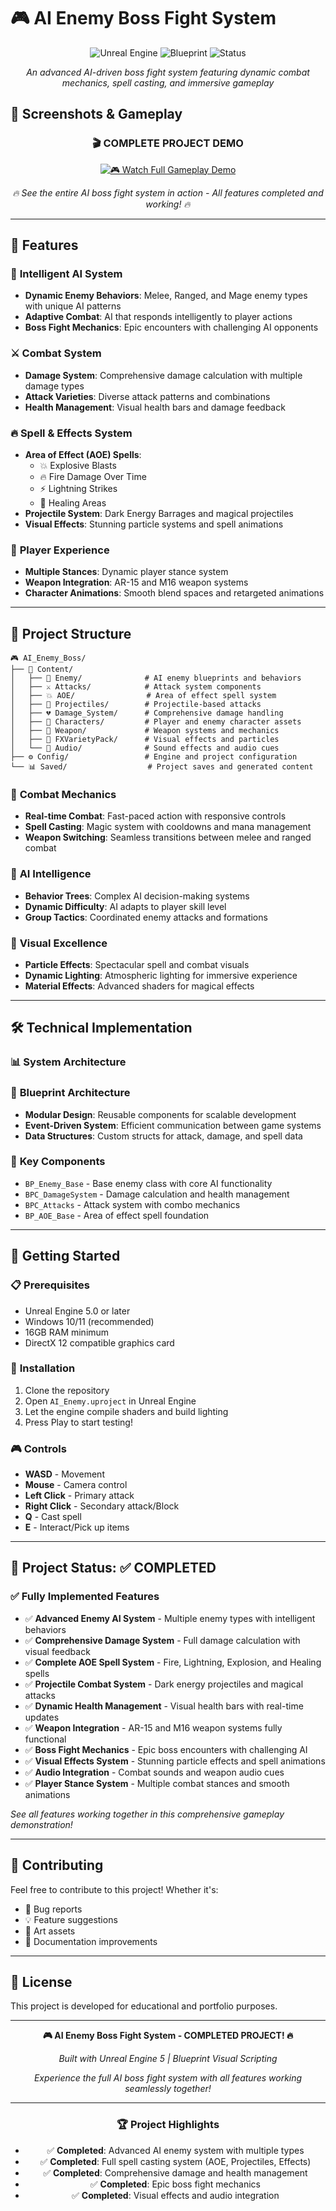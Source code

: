 # 🎮 AI Enemy Boss Fight System

<div align="center">

![Unreal Engine](https://img.shields.io/badge/Engine-Unreal%20Engine%205-blue?style=for-the-badge&logo=unrealengine)
![Blueprint](https://img.shields.io/badge/Language-Blueprint-orange?style=for-the-badge)
![Status](https://img.shields.io/badge/Status-Completed-brightgreen?style=for-the-badge)

*An advanced AI-driven boss fight system featuring dynamic combat mechanics, spell casting, and immersive gameplay*
</div>

## 📸 Screenshots & Gameplay

<div align="center">

### 🎬 **COMPLETE PROJECT DEMO**
[![🎮 Watch Full Gameplay Demo](https://img.shields.io/badge/🎮-WATCH%20COMPLETE%20DEMO-red?style=for-the-badge&logo=youtube&logoColor=white)](https://youtu.be/L1kNo9_ZfRk)

*🔥 See the entire AI boss fight system in action - All features completed and working! 🔥*

</div>

---

## 🚀 Features

### 🤖 **Intelligent AI System**
- **Dynamic Enemy Behaviors**: Melee, Ranged, and Mage enemy types with unique AI patterns
- **Adaptive Combat**: AI that responds intelligently to player actions
- **Boss Fight Mechanics**: Epic encounters with challenging AI opponents

### ⚔️ **Combat System**
- **Damage System**: Comprehensive damage calculation with multiple damage types
- **Attack Varieties**: Diverse attack patterns and combinations
- **Health Management**: Visual health bars and damage feedback

### 🔥 **Spell & Effects System**
- **Area of Effect (AOE) Spells**: 
  - 💥 Explosive Blasts
  - 🔥 Fire Damage Over Time
  - ⚡ Lightning Strikes
  - 💚 Healing Areas
- **Projectile System**: Dark Energy Barrages and magical projectiles
- **Visual Effects**: Stunning particle systems and spell animations

### 🎯 **Player Experience**
- **Multiple Stances**: Dynamic player stance system
- **Weapon Integration**: AR-15 and M16 weapon systems
- **Character Animations**: Smooth blend spaces and retargeted animations

---

## 📁 Project Structure

```
🎮 AI_Enemy_Boss/
├── 🎯 Content/
│   ├── 👹 Enemy/              # AI enemy blueprints and behaviors
│   ├── ⚔️ Attacks/            # Attack system components
│   ├── 💥 AOE/                # Area of effect spell system
│   ├── 🏹 Projectiles/        # Projectile-based attacks
│   ├── 💔 Damage_System/      # Comprehensive damage handling
│   ├── 🧙 Characters/         # Player and enemy character assets
│   ├── 🔫 Weapon/             # Weapon systems and mechanics
│   ├── 🎨 FXVarietyPack/      # Visual effects and particles
│   └── 🎵 Audio/              # Sound effects and audio cues
├── ⚙️ Config/                 # Engine and project configuration
└── 📊 Saved/                  # Project saves and generated content
```


### 🏹 **Combat Mechanics**
- **Real-time Combat**: Fast-paced action with responsive controls
- **Spell Casting**: Magic system with cooldowns and mana management
- **Weapon Switching**: Seamless transitions between melee and ranged combat

### 🧠 **AI Intelligence**
- **Behavior Trees**: Complex AI decision-making systems
- **Dynamic Difficulty**: AI adapts to player skill level
- **Group Tactics**: Coordinated enemy attacks and formations

### 🎨 **Visual Excellence**
- **Particle Effects**: Spectacular spell and combat visuals
- **Dynamic Lighting**: Atmospheric lighting for immersive experience
- **Material Effects**: Advanced shaders for magical effects

---

## 🛠️ Technical Implementation

### 📊 **System Architecture**

### 📘 **Blueprint Architecture**
- **Modular Design**: Reusable components for scalable development
- **Event-Driven System**: Efficient communication between game systems
- **Data Structures**: Custom structs for attack, damage, and spell data

### 🎯 **Key Components**
- `BP_Enemy_Base` - Base enemy class with core AI functionality
- `BPC_DamageSystem` - Damage calculation and health management
- `BPC_Attacks` - Attack system with combo mechanics
- `BP_AOE_Base` - Area of effect spell foundation

---

## 🚀 Getting Started

### 📋 **Prerequisites**
- Unreal Engine 5.0 or later
- Windows 10/11 (recommended)
- 16GB RAM minimum
- DirectX 12 compatible graphics card

### 🔧 **Installation**
1. Clone the repository
2. Open `AI_Enemy.uproject` in Unreal Engine
3. Let the engine compile shaders and build lighting
4. Press Play to start testing!

### 🎮 **Controls**
- **WASD** - Movement
- **Mouse** - Camera control
- **Left Click** - Primary attack
- **Right Click** - Secondary attack/Block
- **Q** - Cast spell
- **E** - Interact/Pick up items

---

## 🎯 Project Status: ✅ COMPLETED

### ✅ **Fully Implemented Features**
- ✅ **Advanced Enemy AI System** - Multiple enemy types with intelligent behaviors
- ✅ **Comprehensive Damage System** - Full damage calculation with visual feedback
- ✅ **Complete AOE Spell System** - Fire, Lightning, Explosion, and Healing spells
- ✅ **Projectile Combat System** - Dark energy projectiles and magical attacks
- ✅ **Dynamic Health Management** - Visual health bars with real-time updates
- ✅ **Weapon Integration** - AR-15 and M16 weapon systems fully functional
- ✅ **Boss Fight Mechanics** - Epic boss encounters with challenging AI
- ✅ **Visual Effects System** - Stunning particle effects and spell animations
- ✅ **Audio Integration** - Combat sounds and weapon audio cues
- ✅ **Player Stance System** - Multiple combat stances and smooth animations


*See all features working together in this comprehensive gameplay demonstration!*

---

## 🤝 Contributing

Feel free to contribute to this project! Whether it's:
- 🐛 Bug reports
- 💡 Feature suggestions
- 🎨 Art assets
- 📝 Documentation improvements

---

## 📄 License

This project is developed for educational and portfolio purposes.

---

<div align="center">

**🎮 AI Enemy Boss Fight System - COMPLETED PROJECT! 🔥**

*Built with Unreal Engine 5 | Blueprint Visual Scripting*

*Experience the full AI boss fight system with all features working seamlessly together!*

---

### 🏆 **Project Highlights**
- ✅ **Completed**: Advanced AI enemy system with multiple types
- ✅ **Completed**: Full spell casting system (AOE, Projectiles, Effects)
- ✅ **Completed**: Comprehensive damage and health management
- ✅ **Completed**: Epic boss fight mechanics
- ✅ **Completed**: Visual effects and audio integration

</div>